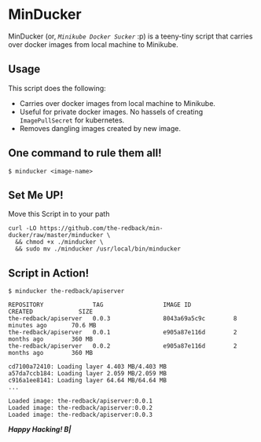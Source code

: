 # MinDucker

MinDucker (or, _`Minikube Docker Sucker`_ :p) is a teeny-tiny script that carries over docker images from local machine to Minikube.

## Usage

This script does the following:

- Carries over docker images from local machine to Minikube.
- Useful for private docker images. No hassels of creating `ImagePullSecret` for kubernetes.
- Removes dangling images created by new image.

## One command to rule them all!

```console
$ minducker <image-name>
```

## Set Me UP!

Move this Script in to your path

```console
curl -LO https://github.com/the-redback/min-ducker/raw/master/minducker \
  && chmod +x ./minducker \
  && sudo mv ./minducker /usr/local/bin/minducker
```

## Script in Action!

```console
$ minducker the-redback/apiserver

REPOSITORY              TAG                 IMAGE ID            CREATED             SIZE
the-redback/apiserver   0.0.3               8043a69a5c9c        8 minutes ago       70.6 MB
the-redback/apiserver   0.0.1               e905a87e116d        2 months ago        360 MB
the-redback/apiserver   0.0.2               e905a87e116d        2 months ago        360 MB

cd7100a72410: Loading layer 4.403 MB/4.403 MB
a57da7ccb184: Loading layer 2.059 MB/2.059 MB
c916a1ee8141: Loading layer 64.64 MB/64.64 MB
...

Loaded image: the-redback/apiserver:0.0.1
Loaded image: the-redback/apiserver:0.0.2
Loaded image: the-redback/apiserver:0.0.3
```

**_Happy Hacking! B|_**
